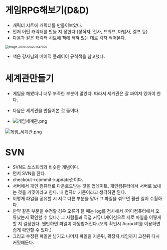 # 게임RPG해보기(D&D)

* 캐릭터 시트에 캐릭터를 만들어보았다.
* 먼저 어떤 캐릭터를 만들 지 정한다.(성직자, 전사, 드워프, 마법사, 엘프 등) 
* 다음과 같은 캐릭터 시트에 책에 적혀 있는 대로 각자 적어본다.

<img src="C:\Users\student\AppData\Roaming\Typora\typora-user-images\image-20191223201547929.png" alt="image-20191223201547929" style="zoom:67%;" />

* 책은 강사님의 베이직 플레이어 규칙책을 참고했다.

# 세계관만들기

* 게임을 해봤더니 너무 부족한 부분이 많았다. 따라서 세계관은 잘 짜여져 있어야 한다. 

* 다음은 세계관을 만들어본 것 들이다.

* ![게임세계관.png](https://blogfiles.pstatic.net/MjAxOTEyMjNfMTQw/MDAxNTc3MTAxMjE1NTUy.MER5BLdZJSInODFF1XbPYFzXM-Nabhc9kpLhZhx1G5Ag.uIawI7QhIXNlPrtg0y199EvcF9jELOyijHY9EPynR1Mg.PNG.yumin9838/%EA%B2%8C%EC%9E%84%EC%84%B8%EA%B3%84%EA%B4%80.png?type=w1)

  

![게임_세계관.png](https://blogfiles.pstatic.net/MjAxOTEyMjNfMTk2/MDAxNTc3MTAxMjM4ODE0.QA9f2Luxm3a7NjMsGy4mGaV0Nip_440RXuZXLqg11Rwg.phpmdGcJ1vW51V20ITBSgxVY4l2naqUrQzzo4LVLl4sg.PNG.yumin9838/%EA%B2%8C%EC%9E%84_%EC%84%B8%EA%B3%84%EA%B4%80.png?type=w1)



# SVN

* SVN도 쏘스트리와 비슷한 개념이다.
* 먼저 SVN을 깐다.
* checkout->commit->update순이다.
* 서버에서 개인 컴퓨터로 다운로드받는 것을 업데이트, 개인컴퓨터에서 서버로 보내는 것을 커밋이라고 한다. 내 컴퓨터 기준이라고 생각하면 된다.
* 이렇게 파일을 공유할 시 서로 다른 부분을 맡아 그 파일을 섞으면 훨씬 일이 수월하다.
* 만약 같은 부분을 수정할 경우 오류가 뜰 때는 log를 검사해서 (어디컴퓨터에서 오류났는지 확인할 수 있다.) 그 사람들과 직접 커뮤니케이션으로 서로 파일을 어떻게 할 지 결정한다. 왠만하면 파일이 자동합쳐진다.(오류 확인시 Acrodiff를 이용하면 쉽게 확인할 수 있다.)
* 그리고 수정된 파일만 남기고 나머지 파일을 지운뒤, 확장자,네임까지 고친뒤 다시 커밋해둔다.

